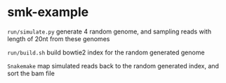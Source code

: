 # smk-example

`run/simulate.py` generate 4 random genome, and sampling reads with length of 20nt from these genomes

`run/build.sh` build bowtie2 index for the random generated genome

`Snakemake` map simulated reads back to the random generated index, and sort the bam file
